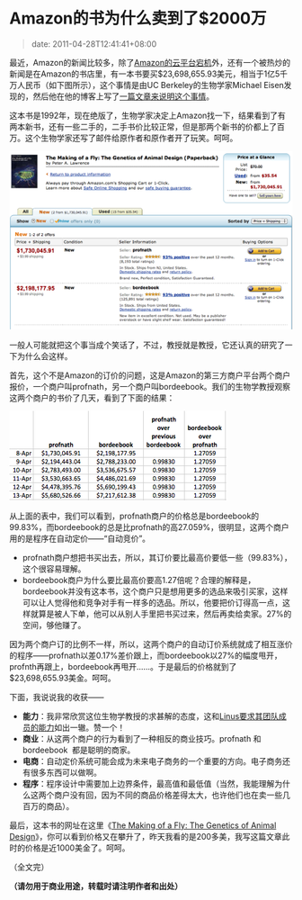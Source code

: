 # Amazon的书为什么卖到了$2000万
>date: 2011-04-28T12:41:41+08:00


最近，Amazon的新闻比较多，除了[Amazon的云平台宕机](https://coolshell.cn/articles/4601.html "关于Amazon云宕机的网贴收集")外，还有一个被热炒的新闻是在Amazon的书店里，有一本书要买$23,698,655.93美元，相当于1亿5千万人民币（如下图所示），这个事情是由UC Berkeley的生物学家Michael Eisen发现的，然后他在他的博客上写了[一篇文章来说明这个事情](http://www.michaeleisen.org/blog/?p=358 "Amazon’s $23,698,655.93 book about flies")。


这本书是1992年，现在绝版了，生物学家决定上Amazon找一下，结果看到了有两本新书，还有一些二手的，二手书价比较正常，但是那两个新书的价都上了百万。这个生物学家还写了邮件给原作者和原作者开了玩笑。呵呵。


![](/assets/images/www.michaeleisen.org/blog/wp-content/uploads/2011/04/lawrence_1.png "lawrence_1")


一般人可能就把这个事当成个笑话了，不过，教授就是教授，它还认真的研究了一下为什么会这样。



首先，这个不是Amazon的订价的问题，这是Amazon的第三方商户平台两个商户报价，一个商户叫profnath，另一个商户叫bordeebook。我们的生物学教授观察这两个商户的书价了几天，看到了下面的结果：


![](/assets/images/www.michaeleisen.org/blog/wp-content/uploads/2011/04/lawrence_prices1.png "lawrence_prices1")


从上面的表中，我们可以看到，profnath商户的价格总是bordeebook的99.83%，而bordeebook的总是比profnath的高27.059%，很明显，这两个商户用的是程序在自动定价——“自动竞价”。


* profnath商户想把书买出去，所以，其订价要比最高价要低一些（99.83%），这个很容易理解。
* bordeebook商户为什么要比最高价要高1.27倍呢？合理的解释是，bordeebook并没有这本书，这个商户只是想用更多的选品来吸引买家，这样可以让人觉得他和竞争对手有一样多的选品。所以，他要把价订得高一点，这样就算是被人下单，他可以从别人手里把书买过来，然后再卖给卖家。27%的空间，够他赚了。


因为两个商户订的比例不一样，所以，这两个商户的自动订价系统就成了相互涨价的程序——profnath以差0.17%差价跟上，而bordeebook以27%的幅度甩开，profnth再跟上，bordeebook再甩开……。于是最后的价格就到了$23,698,655.93美金。呵呵。


下面，我说说我的收获——


* **能力**：我非常欣赏这位生物学教授的求甚解的态度，这和[Linus要求其团队成员的能力](https://coolshell.cn/articles/4576.html "Linux 2.6.39-rc3的一个插曲")如出一辙。赞一个！
* **商业**：从这两个商户的行为看到了一种相反的商业技巧。profnath 和 bordeebook  都是聪明的商家。
* **电商**：自动定价系统可能会成为未来电子商务的一个重要的方向。电子商务还有很多东西可以做啊。
* **程序**：程序设计中需要加上边界条件，最高值和最低值（当然，我能理解为什么这两个商户没有回，因为不同的商品价格差得太大，也许他们也在卖一些几百万的商品）。


最后，这本书的网址在这里《[The Making of a Fly: The Genetics of Animal Design](https://www.amazon.com/gp/offer-listing/0632030488/ref=dp_olp_0?ie=UTF8&redirect=true&qid=1303712892&sr=8-1&condition=all)》，你可以看到价格又在攀升了，昨天我看的是200多美，我写这篇文章此时的价格是近1000美金了。呵呵。


（全文完）


**（请勿用于商业用途，转载时请注明作者和出处）**



